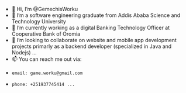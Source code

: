 - 👋 Hi, I’m @GemechisWorku
- 👀 I’m a software engineering graduate from Addis Ababa Science and Technology University
- 🌱 I’m currently working as a digital Banking Technology Officer at Cooperative Bank of Oromia
- 💞️ I’m looking to collaborate on website and mobile app development projects primarly as a backend developer (specialized in Java and Nodejs) ...
- 📫 You can reach me out via:
-     email: game.worku@gmail.com
-     phone: +251937745414 ...

<!---
GemechisWorku/GemechisWorku is a ✨ special ✨ repository because its `README.md` (this file) appears on your GitHub profile.
You can click the Preview link to take a look at your changes.
--->
